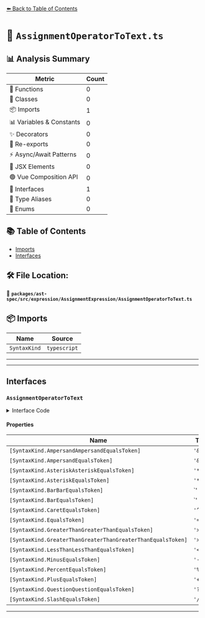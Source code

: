[⬅️ Back to Table of Contents](../../../../../index.md)

# 📄 `AssignmentOperatorToText.ts`

## 📊 Analysis Summary

| Metric | Count |
|--------|-------|
| 🔧 Functions | 0 |
| 🧱 Classes | 0 |
| 📦 Imports | 1 |
| 📊 Variables & Constants | 0 |
| ✨ Decorators | 0 |
| 🔄 Re-exports | 0 |
| ⚡ Async/Await Patterns | 0 |
| 💠 JSX Elements | 0 |
| 🟢 Vue Composition API | 0 |
| 📐 Interfaces | 1 |
| 📑 Type Aliases | 0 |
| 🎯 Enums | 0 |

## 📚 Table of Contents

- [Imports](#imports)
- [Interfaces](#interfaces)

## 🛠️ File Location:
📂 **`packages/ast-spec/src/expression/AssignmentExpression/AssignmentOperatorToText.ts`**

## 📦 Imports

| Name | Source |
|------|--------|
| `SyntaxKind` | `typescript` |


---


---

## Interfaces

### `AssignmentOperatorToText`

<details><summary>Interface Code</summary>

```ts
export interface AssignmentOperatorToText {
  [SyntaxKind.AmpersandAmpersandEqualsToken]: '&&=';
  [SyntaxKind.AmpersandEqualsToken]: '&=';
  [SyntaxKind.AsteriskAsteriskEqualsToken]: '**=';
  [SyntaxKind.AsteriskEqualsToken]: '*=';
  [SyntaxKind.BarBarEqualsToken]: '||=';
  [SyntaxKind.BarEqualsToken]: '|=';
  [SyntaxKind.CaretEqualsToken]: '^=';
  [SyntaxKind.EqualsToken]: '=';
  [SyntaxKind.GreaterThanGreaterThanEqualsToken]: '>>=';
  [SyntaxKind.GreaterThanGreaterThanGreaterThanEqualsToken]: '>>>=';
  [SyntaxKind.LessThanLessThanEqualsToken]: '<<=';
  [SyntaxKind.MinusEqualsToken]: '-=';
  [SyntaxKind.PercentEqualsToken]: '%=';
  [SyntaxKind.PlusEqualsToken]: '+=';
  [SyntaxKind.QuestionQuestionEqualsToken]: '??=';
  [SyntaxKind.SlashEqualsToken]: '/=';
}
```
</details>

#### Properties

| Name | Type | Optional | Description |
|------|------|----------|-------------|
| `[SyntaxKind.AmpersandAmpersandEqualsToken]` | `'&&='` | ✗ |  |
| `[SyntaxKind.AmpersandEqualsToken]` | `'&='` | ✗ |  |
| `[SyntaxKind.AsteriskAsteriskEqualsToken]` | `'**='` | ✗ |  |
| `[SyntaxKind.AsteriskEqualsToken]` | `'*='` | ✗ |  |
| `[SyntaxKind.BarBarEqualsToken]` | `'||='` | ✗ |  |
| `[SyntaxKind.BarEqualsToken]` | `'|='` | ✗ |  |
| `[SyntaxKind.CaretEqualsToken]` | `'^='` | ✗ |  |
| `[SyntaxKind.EqualsToken]` | `'='` | ✗ |  |
| `[SyntaxKind.GreaterThanGreaterThanEqualsToken]` | `'>>='` | ✗ |  |
| `[SyntaxKind.GreaterThanGreaterThanGreaterThanEqualsToken]` | `'>>>='` | ✗ |  |
| `[SyntaxKind.LessThanLessThanEqualsToken]` | `'<<='` | ✗ |  |
| `[SyntaxKind.MinusEqualsToken]` | `'-='` | ✗ |  |
| `[SyntaxKind.PercentEqualsToken]` | `'%='` | ✗ |  |
| `[SyntaxKind.PlusEqualsToken]` | `'+='` | ✗ |  |
| `[SyntaxKind.QuestionQuestionEqualsToken]` | `'??='` | ✗ |  |
| `[SyntaxKind.SlashEqualsToken]` | `'/='` | ✗ |  |


---